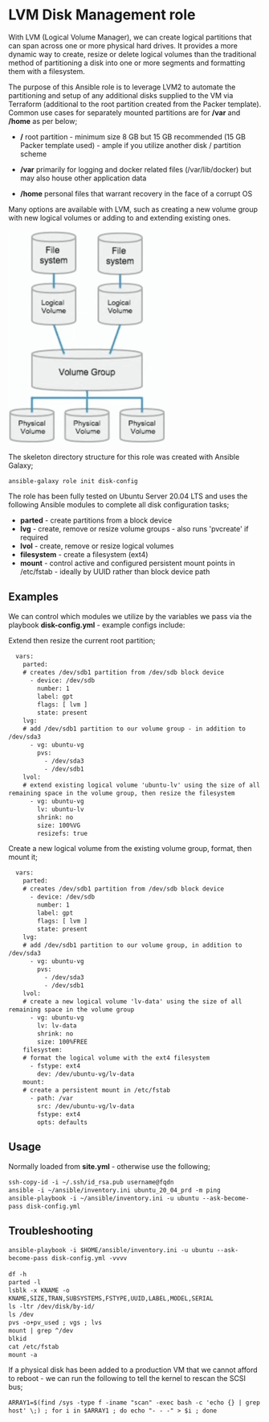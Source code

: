 # LVM Disk Management role

With LVM (Logical Volume Manager), we can create logical partitions that can span across one or more physical hard drives. It provides a more dynamic way to create, resize or delete logical volumes than the traditional method of partitioning a disk into one or more segments and formatting them with a filesystem. 

The purpose of this Ansible role is to leverage LVM2 to automate the partitioning and setup of any additional disks supplied to the VM via Terraform (additional to the root partition created from the Packer template). Common use cases for separately mounted partitions are for **/var** and **/home** as per below;

- **/**         root partition - minimum size 8 GB but 15 GB recommended (15 GB Packer template used) - ample if you utilize another disk / partition scheme

- **/var**      primarily for logging and docker related files (/var/lib/docker) but may also house other application data
- **/home**	    personal files that warrant recovery in the face of a corrupt OS

Many options are available with LVM, such as creating a new volume group with new logical volumes or adding to and extending existing ones.

![Screenshot](https://github.com/leakespeake/ansible/blob/master/roles/disk-config/LVM.jpg)

The skeleton directory structure for this role was created with Ansible Galaxy;

```
ansible-galaxy role init disk-config
```
The role has been fully tested on Ubuntu Server 20.04 LTS and uses the following Ansible modules to complete all disk configuration tasks;

- **parted** - create partitions from a block device
- **lvg** - create, remove or resize volume groups - also runs 'pvcreate' if required
- **lvol** - create, remove or resize logical volumes
- **filesystem** - create a filesystem (ext4)
- **mount** - control active and configured persistent mount points in /etc/fstab - ideally by UUID rather than block device path


## Examples

We can control which modules we utilize by the variables we pass via the playbook **disk-config.yml** - example configs include:

Extend then resize the current root partition;
```
  vars:
    parted:
    # creates /dev/sdb1 partition from /dev/sdb block device
      - device: /dev/sdb
        number: 1
        label: gpt
        flags: [ lvm ]
        state: present
    lvg:
    # add /dev/sdb1 partition to our volume group - in addition to /dev/sda3
      - vg: ubuntu-vg
        pvs:
          - /dev/sda3
          - /dev/sdb1
    lvol:
    # extend existing logical volume 'ubuntu-lv' using the size of all remaining space in the volume group, then resize the filesystem
      - vg: ubuntu-vg
        lv: ubuntu-lv
        shrink: no
        size: 100%VG
        resizefs: true
```
Create a new logical volume from the existing volume group, format, then mount it;
```
  vars:
    parted:
    # creates /dev/sdb1 partition from /dev/sdb block device
      - device: /dev/sdb
        number: 1
        label: gpt
        flags: [ lvm ]
        state: present
    lvg:
    # add /dev/sdb1 partition to our volume group, in addition to /dev/sda3
      - vg: ubuntu-vg
        pvs:
          - /dev/sda3
          - /dev/sdb1
    lvol:
    # create a new logical volume 'lv-data' using the size of all remaining space in the volume group
      - vg: ubuntu-vg
        lv: lv-data
        shrink: no
        size: 100%FREE
    filesystem:
    # format the logical volume with the ext4 filesystem
      - fstype: ext4
        dev: /dev/ubuntu-vg/lv-data
    mount:
    # create a persistent mount in /etc/fstab
      - path: /var
        src: /dev/ubuntu-vg/lv-data
        fstype: ext4
        opts: defaults
```

## Usage
Normally loaded from **site.yml** - otherwise use the following;
```
ssh-copy-id -i ~/.ssh/id_rsa.pub username@fqdn
ansible -i ~/ansible/inventory.ini ubuntu_20_04_prd -m ping
ansible-playbook -i ~/ansible/inventory.ini -u ubuntu --ask-become-pass disk-config.yml
```

## Troubleshooting
```
ansible-playbook -i $HOME/ansible/inventory.ini -u ubuntu --ask-become-pass disk-config.yml -vvvv

df -h
parted -l
lsblk -x KNAME -o KNAME,SIZE,TRAN,SUBSYSTEMS,FSTYPE,UUID,LABEL,MODEL,SERIAL
ls -ltr /dev/disk/by-id/
ls /dev
pvs -o+pv_used ; vgs ; lvs
mount | grep ^/dev
blkid
cat /etc/fstab
mount -a
```
If a physical disk has been added to a production VM that we cannot afford to reboot - we can run the following to tell the kernel to rescan the SCSI bus;
```
ARRAY1=$(find /sys -type f -iname "scan" -exec bash -c 'echo {} | grep host' \;) ; for i in $ARRAY1 ; do echo "- - -" > $i ; done
```
